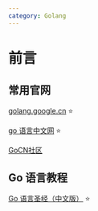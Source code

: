 ```yaml
---
category: Golang
---
```


# 前言

## 常用官网

[golang.google.cn](https://golang.google.cn/) :star:

[go 语言中文网](https://studygolang.com/) :star:

[GoCN社区](https://gocn.vip/)



## Go 语言教程

[Go 语言圣经（中文版）](http://books.studygolang.com/gopl-zh/) :star:

